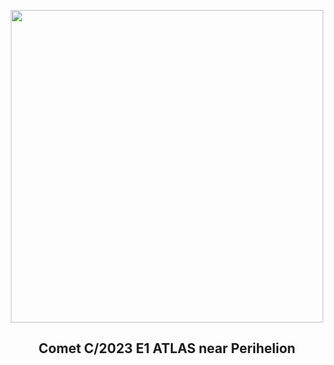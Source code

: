 
<p align="center"><img src="https://apod.nasa.gov/apod/image/2307/C_2023_E1_ATLAS_C14F2_DEBartlett1024.jpg" width="500" height="500"></p>
<h2 align="center"> Comet C/2023 E1 ATLAS near Perihelion </h2>
